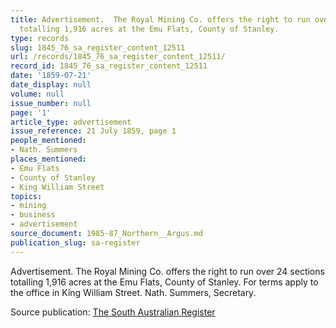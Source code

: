 ```yaml
---
title: Advertisement.  The Royal Mining Co. offers the right to run over 24 sections
  totalling 1,916 acres at the Emu Flats, County of Stanley.
type: records
slug: 1845_76_sa_register_content_12511
url: /records/1845_76_sa_register_content_12511/
record_id: 1845_76_sa_register_content_12511
date: '1859-07-21'
date_display: null
volume: null
issue_number: null
page: '1'
article_type: advertisement
issue_reference: 21 July 1859, page 1
people_mentioned:
- Nath. Summers
places_mentioned:
- Emu Flats
- County of Stanley
- King William Street
topics:
- mining
- business
- advertisement
source_document: 1985-87_Northern__Argus.md
publication_slug: sa-register
---
```


Advertisement.  The Royal Mining Co. offers the right to run over 24 sections totalling 1,916 acres at the Emu Flats, County of Stanley.  For terms apply to the office in King William Street.  Nath. Summers, Secretary.

Source publication: [The South Australian Register](/publications/sa-register/)
